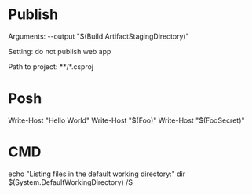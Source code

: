 # Publish

Arguments: --output "$(Build.ArtifactStagingDirectory)"

Setting: do not publish web app

Path to project: **/*.csproj

# Posh

Write-Host "Hello World"
Write-Host "$(Foo)"
Write-Host "$(FooSecret)"

# CMD

echo "Listing files in the default working directory:"
dir $(System.DefaultWorkingDirectory) /S
